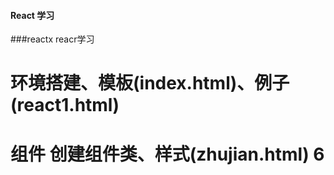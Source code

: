 #### React 学习

###reactx reacr学习
# 环境搭建、模板(index.html)、例子(react1.html) 
# 组件 创建组件类、样式(zhujian.html) 6
